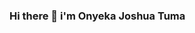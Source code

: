 ### Hi there 👋 i'm Onyeka Joshua Tuma

<!--
**jo-shua33/jo-shua33** is a ✨ _special_ ✨ repository because its `README.md` (this file) appears on your GitHub profile.

Here are some ideas to get you started:

- 🔭 I’m currently working on improving my skills
- 🌱 I’m currently learning HTML AND CSS
- 👯 I’m looking to collaborate on ...
- 🤔 I’m looking for help with KOTLIN AND ANDROID DEVELOPMENT
- 💬 Ask me about ...
- 📫 How to reach me: joshuaonyeka2020@gmail.com
- 😄 Pronouns: He
- ⚡ Fun fact: Loves traveling, trying new dishes and programming
-->

